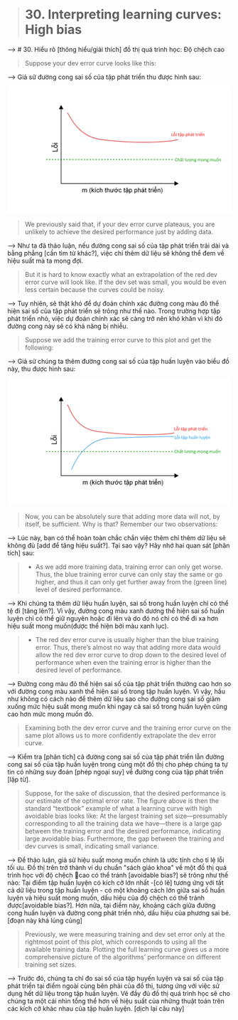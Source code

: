 > # 30. Interpreting learning curves: High bias

--> # 30. Hiểu rõ [thông hiểu/giải thích] đồ thị quá trình học: Độ chệch cao

> Suppose your dev error curve looks like this:

--> Giả sử đường cong sai số của tập phát triển thu được hình sau:

![img](../imgs/C30_01.png)

> We previously said that, if your dev error curve plateaus, you are unlikely to achieve the desired performance just by adding data.

--> Như ta đã thảo luận, nếu đường cong sai số của tập phát triển trải dài và bằng phẳng [cần tìm từ khác?], việc chỉ thêm dữ liệu sẽ không thể đem về hiệu suất mà ta mong đợi. 

> But it is hard to know exactly what an extrapolation of the red dev error curve will look like. If the dev set was small, you would be even less certain because the curves could be noisy.

--> Tuy nhiên, sẽ thật khó để dự đoán chính xác đường cong màu đỏ thể hiện sai số của tập phát triển sẽ trông như thế nào. Trong trường hợp tập phát triển nhỏ, việc dự đoán chính xác sẽ càng trở nên khó khăn vì khi đó đường cong này sẽ có khả năng bị nhiễu. 

> Suppose we add the training error curve to this plot and get the following:

--> Giả sử chúng ta thêm đường cong sai số của tập huấn luyện vào biểu đồ này, thu được hình sau:

![img](../imgs/C30_02.png)

> Now, you can be absolutely sure that adding more data will not, by itself, be sufficient. Why is that? Remember our two observations:

--> Lúc này, bạn có thể hoàn toàn chắc chắn việc thêm chỉ thêm dữ liệu sẽ không đủ [add để tăng hiệu suất?]. Tại sao vậy? Hãy nhớ hai quan sát [phân tích] sau:

> * As we add more training data, training error can only get worse. Thus, the blue training error curve can only stay the same or go higher, and thus it can only get further away from the (green line) level of desired performance.

--> Khi chúng ta thêm dữ liệu huấn luyện, sai số trong huấn luyện chỉ có thể tệ đi [tăng lên?]. Vì vậy, đường cong màu xanh dương thể hiện sai số huấn luyện chỉ có thể giữ nguyên hoặc đi lên và do đó nó chỉ có thể đi xa hơn hiệu suất mong muốn(được thể hiện bởi màu xanh lục).


> * The red dev error curve is usually higher than the blue training error. Thus, there’s almost no way that adding more data would allow the red dev error curve to drop down to the desired level of performance when even the training error is higher than the desired level of performance.

--> Đường cong màu đỏ thể hiện sai số của tập phát triển thường cao hơn so với đường cong màu xanh thể hiện sai số trong tập huấn luyện. Vì vậy, hầu như không có cách nào để thêm dữ liệu sao cho đường cong sai số giảm xuống mức hiệu suất mong muốn khi ngay cả sai số trong huấn luyện cũng cao hơn mức mong muốn đó.


> Examining both the dev error curve and the training error curve on the same plot allows us to more confidently extrapolate the dev error curve.

--> Kiểm tra [phân tích] cả đường cong sai số của tập phát triển lẫn đường cong sai số của tập huấn luyện trong cùng một đồ thị cho phép chúng ta tự tin có những suy đoán [phép ngoại suy] về đường cong của tập phát triển [lặp từ]. 


> Suppose, for the sake of discussion, that the desired performance is our estimate of the optimal error rate. The figure above is then the standard “textbook” example of what a learning curve with high avoidable bias looks like: At the largest training set size—presumably corresponding to all the training data we have—there is a large gap between the training error and the desired performance, indicating large avoidable bias. Furthermore, the gap between the training and dev curves is small, indicating small variance.

--> Để thảo luận, giả sử hiệu suất mong muốn chính là ước tính cho tỉ lệ lỗi tối ưu. Đồ thị trên trở thành ví dụ chuẩn "sách giáo khoa" về một đồ thị quá trình học với độ chệch cao có thể tránh [avoidable bias?] sẽ trông như thế nào: Tại điểm tập huấn luyện có kích cỡ lớn nhất -[có lẽ] tương ứng với tất cả dữ liệu trong tập huấn luyện - có một khoảng cách lớn giữa sai số huấn luyện và hiệu suất mong muốn, dấu hiệu của độ chệch có thể tránh được[avoidable bias?]. Hơn nữa, tại điểm này, khoảng cách giữa đường cong huấn luyện và đường cong phát triển nhỏ, dấu hiệu của phương sai bé. [đoạn này khá lủng củng]


> Previously, we were measuring training and dev set error only at the rightmost point of this plot, which corresponds to using all the available training data. Plotting the full learning curve gives us a more comprehensive picture of the algorithms’ performance on different training set sizes.

--> Trước đó, chúng ta chỉ đo sai số của tập huyến luyện và sai số của tập phát triển tại điểm ngoài cùng bên phải của đồ thị, tương ứng với việc sử dụng hết dữ liệu trong tập huấn luyện. Vẽ đầy đủ đồ thị quá trình học sẽ cho chúng ta một cái nhìn tổng thể hơn về hiệu suất của những thuật toán trên các kích cỡ khác nhau của tập huấn luyện. [dịch lại câu này]
